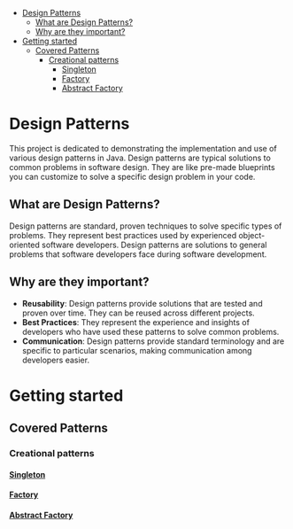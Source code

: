 - [Design Patterns](#design-patterns)
  - [What are Design Patterns?](#what-are-design-patterns)
  - [Why are they important?](#why-are-they-important)
- [Getting started](#getting-started)
  - [Covered Patterns](#covered-patterns)
    - [Creational patterns](#creational-patterns)
      - [Singleton](#singleton)
      - [Factory](#factory)
      - [Abstract Factory](#abstract-factory)


# Design Patterns
This project is dedicated to demonstrating the implementation and use of various design patterns in Java. Design patterns are typical solutions to common problems in software design. They are like pre-made blueprints you can customize to solve a specific design problem in your code.

## What are Design Patterns?
Design patterns are standard, proven techniques to solve specific types of problems. They represent best practices used by experienced object-oriented software developers. Design patterns are solutions to general problems that software developers face during software development.

## Why are they important?
- **Reusability**: Design patterns provide solutions that are tested and proven over time. They can be reused across different projects.
- **Best Practices**: They represent the experience and insights of developers who have used these patterns to solve common problems.
- **Communication**: Design patterns provide standard terminology and are specific to particular scenarios, making communication among developers easier.

# Getting started

## Covered Patterns

### Creational patterns
#### [Singleton](app/src/main/java/design/patterns/singleton/)
#### [Factory](app/src/main/java/design/patterns/factory/)
#### [Abstract Factory](app/src/main/java/design/patterns/abstract-factory/)